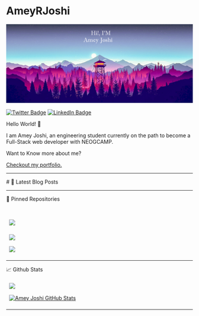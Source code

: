 # AmeyRJoshi
[![AMEY JOSHI GitHub Banner](./images/AmeyCover.jpg)](https://dev.to/skullninja72)

[![Twitter Badge](https://img.shields.io/twitter/url?style=social&url=https%3A%2F%2Ftwitter.com%2FAmeyRJoshi
)](https://twitter.com/AmeyRJoshi)
[![LinkedIn Badge](https://img.shields.io/badge/LinkedIn-Profile-informational?style=flat&logo=linkedin&logoColor=white&color=0D76A8)](https://www.linkedin.com/in/amey-joshi-a72bb6136/)
<br>
<p> Hello World! 👋</p>
<p> I am Amey Joshi, an engineering student currently  on the path to become a Full-Stack web developer with NEOGCAMP.</p>
<p> Want to Know more about me?</p><a href = "https://arj-portfolio.netlify.app">Checkout my portfolio.</a>
<br>
<hr>
 # 📩 Latest Blog Posts
<!-- BLOG-POST-LIST:START -->
<!-- BLOG-POST-LIST:END -->
<br>
<hr>


📌 Pinned Repositories <br><br>

<a href="https://github.com/AmeyRJoshi/Budget-App">
  <img align="center" style="margin:1rem 0.5rem" src="https://github-readme-stats.vercel.app/api/pin/?username=AmeyRJoshi&repo=Budget-App&title_color=ffffff&text_color=c9cacc&icon_color=4AB197&bg_color=1A2B34" />
</a>

<br>

<a href="https://github.com/AmeyRJoshi/Registration-Form-website">
  <img align="center" style="margin:0.5rem" src="https://github-readme-stats.vercel.app/api/pin/?username=AmeyRJoshi&repo=Registration-Form-website&text_color=c9cacc&icon_color=4AB197&bg_color=1A2B34" />
</a>
<br>
<a href="https://github.com/AmeyRJoshi/cash-register-program">
  <img align="center" style="margin:0.5rem" src="https://github-readme-stats.vercel.app/api/pin/?username=AmeyRJoshi&repo=cash-register-program&title_color=ffffff&text_color=c9cacc&icon_color=4AB197&bg_color=1A2B34" />
</a>
<hr>

📈 Github Stats

<a href="https://github.com/AmeyRJoshi">
  <img align="center" style="margin:0.5rem" src="https://github-readme-stats.vercel.app/api/top-langs/?username=AmeyRJoshi&hide=html,css&title_color=ffffff&text_color=c9cacc&icon_color=4AB197&bg_color=1A2B34" />
</a>
<br>

<a href="https://github.com/AmeyRJoshi">
  <img align="center" style="margin:0.5rem" src="https://github-readme-stats.vercel.app/api?username=AmeyRJoshi&show_icons=true&line_height=27&count_private=true&title_color=ffffff&text_color=c9cacc&icon_color=4AB097&bg_color=1A2B34" alt="Amey Joshi GitHub Stats" />
</a>

<hr>
 
